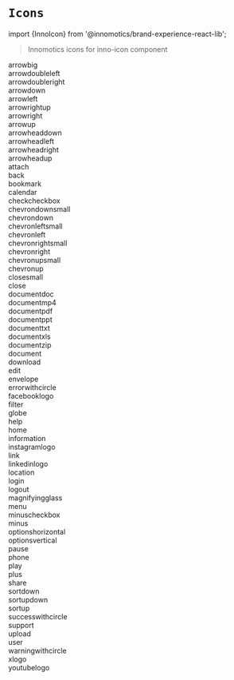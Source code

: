# `Icons`
import {InnoIcon} from '@innomotics/brand-experience-react-lib';

> Innomotics icons for inno-icon component

<div class='icon-wrapper'><div class="icon-item"><InnoIcon icon="arrowbig" size="64"></InnoIcon><div>arrowbig</div></div><div class="icon-item"><InnoIcon icon="arrowdoubleleft" size="64"></InnoIcon><div>arrowdoubleleft</div></div><div class="icon-item"><InnoIcon icon="arrowdoubleright" size="64"></InnoIcon><div>arrowdoubleright</div></div><div class="icon-item"><InnoIcon icon="arrowdown" size="64"></InnoIcon><div>arrowdown</div></div><div class="icon-item"><InnoIcon icon="arrowleft" size="64"></InnoIcon><div>arrowleft</div></div><div class="icon-item"><InnoIcon icon="arrowrightup" size="64"></InnoIcon><div>arrowrightup</div></div><div class="icon-item"><InnoIcon icon="arrowright" size="64"></InnoIcon><div>arrowright</div></div><div class="icon-item"><InnoIcon icon="arrowup" size="64"></InnoIcon><div>arrowup</div></div><div class="icon-item"><InnoIcon icon="arrowheaddown" size="64"></InnoIcon><div>arrowheaddown</div></div><div class="icon-item"><InnoIcon icon="arrowheadleft" size="64"></InnoIcon><div>arrowheadleft</div></div><div class="icon-item"><InnoIcon icon="arrowheadright" size="64"></InnoIcon><div>arrowheadright</div></div><div class="icon-item"><InnoIcon icon="arrowheadup" size="64"></InnoIcon><div>arrowheadup</div></div><div class="icon-item"><InnoIcon icon="attach" size="64"></InnoIcon><div>attach</div></div><div class="icon-item"><InnoIcon icon="back" size="64"></InnoIcon><div>back</div></div><div class="icon-item"><InnoIcon icon="bookmark" size="64"></InnoIcon><div>bookmark</div></div><div class="icon-item"><InnoIcon icon="calendar" size="64"></InnoIcon><div>calendar</div></div><div class="icon-item"><InnoIcon icon="checkcheckbox" size="64"></InnoIcon><div>checkcheckbox</div></div><div class="icon-item"><InnoIcon icon="chevrondownsmall" size="64"></InnoIcon><div>chevrondownsmall</div></div><div class="icon-item"><InnoIcon icon="chevrondown" size="64"></InnoIcon><div>chevrondown</div></div><div class="icon-item"><InnoIcon icon="chevronleftsmall" size="64"></InnoIcon><div>chevronleftsmall</div></div><div class="icon-item"><InnoIcon icon="chevronleft" size="64"></InnoIcon><div>chevronleft</div></div><div class="icon-item"><InnoIcon icon="chevronrightsmall" size="64"></InnoIcon><div>chevronrightsmall</div></div><div class="icon-item"><InnoIcon icon="chevronright" size="64"></InnoIcon><div>chevronright</div></div><div class="icon-item"><InnoIcon icon="chevronupsmall" size="64"></InnoIcon><div>chevronupsmall</div></div><div class="icon-item"><InnoIcon icon="chevronup" size="64"></InnoIcon><div>chevronup</div></div><div class="icon-item"><InnoIcon icon="closesmall" size="64"></InnoIcon><div>closesmall</div></div><div class="icon-item"><InnoIcon icon="close" size="64"></InnoIcon><div>close</div></div><div class="icon-item"><InnoIcon icon="documentdoc" size="64"></InnoIcon><div>documentdoc</div></div><div class="icon-item"><InnoIcon icon="documentmp4" size="64"></InnoIcon><div>documentmp4</div></div><div class="icon-item"><InnoIcon icon="documentpdf" size="64"></InnoIcon><div>documentpdf</div></div><div class="icon-item"><InnoIcon icon="documentppt" size="64"></InnoIcon><div>documentppt</div></div><div class="icon-item"><InnoIcon icon="documenttxt" size="64"></InnoIcon><div>documenttxt</div></div><div class="icon-item"><InnoIcon icon="documentxls" size="64"></InnoIcon><div>documentxls</div></div><div class="icon-item"><InnoIcon icon="documentzip" size="64"></InnoIcon><div>documentzip</div></div><div class="icon-item"><InnoIcon icon="document" size="64"></InnoIcon><div>document</div></div><div class="icon-item"><InnoIcon icon="download" size="64"></InnoIcon><div>download</div></div><div class="icon-item"><InnoIcon icon="edit" size="64"></InnoIcon><div>edit</div></div><div class="icon-item"><InnoIcon icon="envelope" size="64"></InnoIcon><div>envelope</div></div><div class="icon-item"><InnoIcon icon="errorwithcircle" size="64"></InnoIcon><div>errorwithcircle</div></div><div class="icon-item"><InnoIcon icon="facebooklogo" size="64"></InnoIcon><div>facebooklogo</div></div><div class="icon-item"><InnoIcon icon="filter" size="64"></InnoIcon><div>filter</div></div><div class="icon-item"><InnoIcon icon="globe" size="64"></InnoIcon><div>globe</div></div><div class="icon-item"><InnoIcon icon="help" size="64"></InnoIcon><div>help</div></div><div class="icon-item"><InnoIcon icon="home" size="64"></InnoIcon><div>home</div></div><div class="icon-item"><InnoIcon icon="information" size="64"></InnoIcon><div>information</div></div><div class="icon-item"><InnoIcon icon="instagramlogo" size="64"></InnoIcon><div>instagramlogo</div></div><div class="icon-item"><InnoIcon icon="link" size="64"></InnoIcon><div>link</div></div><div class="icon-item"><InnoIcon icon="linkedinlogo" size="64"></InnoIcon><div>linkedinlogo</div></div><div class="icon-item"><InnoIcon icon="location" size="64"></InnoIcon><div>location</div></div><div class="icon-item"><InnoIcon icon="login" size="64"></InnoIcon><div>login</div></div><div class="icon-item"><InnoIcon icon="logout" size="64"></InnoIcon><div>logout</div></div><div class="icon-item"><InnoIcon icon="magnifyingglass" size="64"></InnoIcon><div>magnifyingglass</div></div><div class="icon-item"><InnoIcon icon="menu" size="64"></InnoIcon><div>menu</div></div><div class="icon-item"><InnoIcon icon="minuscheckbox" size="64"></InnoIcon><div>minuscheckbox</div></div><div class="icon-item"><InnoIcon icon="minus" size="64"></InnoIcon><div>minus</div></div><div class="icon-item"><InnoIcon icon="optionshorizontal" size="64"></InnoIcon><div>optionshorizontal</div></div><div class="icon-item"><InnoIcon icon="optionsvertical" size="64"></InnoIcon><div>optionsvertical</div></div><div class="icon-item"><InnoIcon icon="pause" size="64"></InnoIcon><div>pause</div></div><div class="icon-item"><InnoIcon icon="phone" size="64"></InnoIcon><div>phone</div></div><div class="icon-item"><InnoIcon icon="play" size="64"></InnoIcon><div>play</div></div><div class="icon-item"><InnoIcon icon="plus" size="64"></InnoIcon><div>plus</div></div><div class="icon-item"><InnoIcon icon="share" size="64"></InnoIcon><div>share</div></div><div class="icon-item"><InnoIcon icon="sortdown" size="64"></InnoIcon><div>sortdown</div></div><div class="icon-item"><InnoIcon icon="sortupdown" size="64"></InnoIcon><div>sortupdown</div></div><div class="icon-item"><InnoIcon icon="sortup" size="64"></InnoIcon><div>sortup</div></div><div class="icon-item"><InnoIcon icon="successwithcircle" size="64"></InnoIcon><div>successwithcircle</div></div><div class="icon-item"><InnoIcon icon="support" size="64"></InnoIcon><div>support</div></div><div class="icon-item"><InnoIcon icon="upload" size="64"></InnoIcon><div>upload</div></div><div class="icon-item"><InnoIcon icon="user" size="64"></InnoIcon><div>user</div></div><div class="icon-item"><InnoIcon icon="warningwithcircle" size="64"></InnoIcon><div>warningwithcircle</div></div><div class="icon-item"><InnoIcon icon="xlogo" size="64"></InnoIcon><div>xlogo</div></div><div class="icon-item"><InnoIcon icon="youtubelogo" size="64"></InnoIcon><div>youtubelogo</div></div></div>